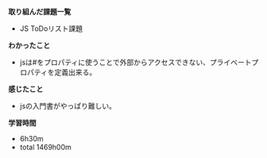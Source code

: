 **取り組んだ課題一覧**
* JS ToDoリスト課題

**わかったこと**
* jsは#をプロパティに使うことで外部からアクセスできない、プライベートプロパティを定義出来る。

**感じたこと**
* jsの入門書がやっぱり難しい。

**学習時間**
* 6h30m
 * total 1469h00m

